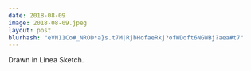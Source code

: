 ```yaml
---
date: 2018-08-09
image: 2018-08-09.jpeg
layout: post
blurhash: "eVN11Co#_NROD*a}s.t7M|RjbHofaeRkj?ofWDoft6NGWBj?aea#t7"
---
```


Drawn in Linea Sketch.
